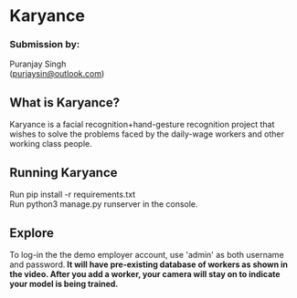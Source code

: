# Karyance
### Submission by:
Puranjay Singh<br>
(purjaysin@outlook.com)<br>
## What is Karyance?<br>
Karyance is a facial recognition+hand-gesture recognition project that wishes to solve the problems faced by the daily-wage workers and other working class people.<br>
## Running Karyance<br>
Run pip install -r requirements.txt<br>
Run python3 manage.py runserver in the console. <br>
## Explore
To log-in the the demo employer account, use 'admin' as both username and password.<b>
It will have pre-existing database of  workers as shown in the video.
After you add a worker, your camera will stay on to indicate your model is being trained.<b>
  
